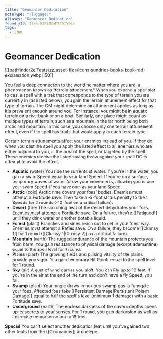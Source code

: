 ```yaml
---
title: "Geomancer Dedication"
noteType: ":luggage:"
aliases: "Geomancer Dedication"
foundryId: Item.6IXiBIuP9ChIVBCs
tags:
  - Item
---
```


# Geomancer Dedication
![[pathfinder2e/Feats/zz_asset-files/icons-sundries-books-book-red-exclamation.webp|150]]

You feel a deep connection to the world no matter where you are, a phenomenon known as "terrain attunement." When you expend a spell slot to cast a spell with a trait that corresponds to the type of terrain you are currently in (as listed below), you gain the terrain attunement effect for that type of terrain. The GM might determine an attunement applies as long as it's prevalent enough around you. For instance, you might be in aquatic terrain on a riverbank or on a boat. Similarly, one place might count as multiple types of terrain, such as a mountain in the far north being both arctic and mountain. In this case, you choose only one terrain attunement effect, even if the spell has traits that would apply to each terrain type.

Certain terrain attunements affect your enemies instead of you. If they do, when you cast the spell you apply the listed effect to all enemies who are either adjacent to you, in the area of the spell, or targeted by the spell. These enemies receive the listed saving throw against your spell DC to attempt to avoid the effect.

*   **Aquatic** (water) You ride the currents of water. If you're in the water, you gain a swim Speed equal to your land Speed. If you're on a surface, temporary waves of water follow your movements, allowing you to use your swim Speed-if you have one-as your land Speed.
*   **Arctic** (cold) Arctic rime covers your foes' bodies. Enemies must attempt a Fortitude save. They take a -5-foot status penalty to their Speeds for 2 rounds (-10-foot on a critical failure).
*   **Desert** (fire) The scorching heat of the desert dehydrates your foes. Enemies must attempt a Fortitude save. On a failure, they're [[Fatigued]] until they drink water or another potable liquid.
*   **Forest** (plant) Branches and vines reach out to get in your foes' way. Enemies must attempt a Reflex save. On a failure, they become [[Clumsy 1]] for 1 round ([[Clumsy 1|Clumsy 2]] on a critical failure).
*   **Mountain** (earth) The rugged endurance of the mountain protects you from harm. You gain resistance to physical damage (except adamantine) equal to the spell level for 1 round.
*   **Plains** (plant) The growing fields and pulsing vitality of the plains provide you vigor. You gain temporary Hit Points equal to the spell level for 1 round.
*   **Sky** (air) A gust of wind carries you aloft. You can Fly up to 10 feet. If you're in the air at the end of the turn and don't have a fly Speed, you fall.
*   **Swamp** (plant) Your magic draws in noxious swamp gas to fumigate your foes. Affected foes take [[Persistent Damage|Persistent Poison Damage]] equal to half the spell's level (minimum 1 damage) with a basic Fortitude save.
*   **Underground** (earth) The endless darkness of the cavern depths opens up its secrets to your senses. For 1 round, you gain darkvision as well as imprecise tremorsense out to 15 feet.

**Special** You can't select another dedication feat until you've gained two other feats from the [[Geomancer]] archetype.
